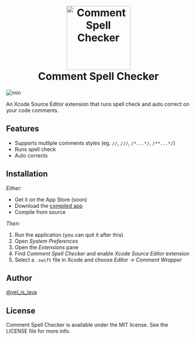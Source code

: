 
<h1 align="center">
  <br>
  <img src="https://github.com/velyan/Comment-Spell-Checker/blob/master/CheckAppIcon.png" alt="Comment Spell Checker" width="175">
  <br> Comment Spell Checker <br>
</h1>



![min](https://img.shields.io/badge/min-macOS%2010.13-lightgrey.svg)

An Xcode Source Editor extension that runs spell check and auto correct on your code comments.


## Features

- Supports mutliple comments styles (eg. `//`, `///`, `/*...*/`, `/**...*/`)
- Runs spell check
- Auto corrects

## Installation

*Either:*

- Get it on the App Store (soon)
- Download the [compiled app]()
- Compile from source

*Then:*

1. Run the application (you can quit it after this)
2. Open *System Preferences*
3. Open the *Extensions* pane
4. Find *Comment Spell Checker* and enable *Xcode Source Editor* extension
5. Select a `.swift` file in Xcode and choose *Editor -> Comment Wrapper*

## Author

[@vel_is_lava](https://twitter.com/vel_is_lava)

## License

Comment Spell Checker is available under the MIT license. See the LICENSE file for more info.
